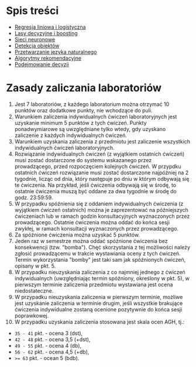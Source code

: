 # Spis treści

* [Regresja liniowa i logistyczna](lab1/Readme.md)
* [Lasy decyzyjne i boosting](lab2/Readme.md)
* [Sieci neuronowe](lab3/Readme.md)
* [Detekcja obiektów](lab4/Readme.md)
* [Przetwarzanie języka naturalnego](lab5/Readme.md)
* [Algorytmy rekomendacyjne](lab6/Readme.md)
* [Podejmowanie decyzji](lab7/Readme.md)

# Zasady zaliczania laboratoriów

1. Jest 7 laboratoriów, z każdego laboratorium można otrzymać 10 punktów oraz dodatkowe punkty, nie
   wchodzące do puli. 
2. Warunkiem zaliczenia indywidualnych ćwiczeń laboratoryjnych jest uzyskanie minimum 5 punktów z tych ćwiczeń. 
   Punkty ponadwymiarowe są uwzględniane tylko wtedy, gdy uzyskano zaliczenie z każdych indywidualnych ćwiczeń.
3. Warunkiem uzyskania zaliczenia z przedmiotu jest zaliczenie wszystkich indywidualnych ćwiczeń laboratoryjnych.
4. Rozwiązanie indywidualnych ćwiczeń (z wyjątkiem ostatnich ćwiczeń) 
   musi zostać dostarczone do systemu wskazanego przez prowadzącego, przed rozpoczęciem
   kolejnych ćwiczeń. W przypdku ostatnich ćwiczeń rozwiązanie musi zostać dostarczone najpóźniej na 2 tygodnie, licząc od
   dnia, który następuje po dniu w którym odbywają się te ćwiczenia. Na przykład, jeśli ćwiczenia odbywają się w środę, to ostatnie
   ćwiczenia muszą być oddane za dwa tygodnie w środę do godz. 23:59:59.
5. W przypadku spóźnienia się z oddaniem indywidualnych ćwiczenia (z wyjątkiem ćwiczeń ostatnich) można je zaprezentować na
   późniejszych ćwiczeniach lub w ramach godzin konsultacyjnych wyznaczonych przez prowadzącego. Ostatnie ćwiczenia można
   oddać do końca sesji zwykłej, w ramach konsultacji wyznaczonych przez prowadzącego.
6. Za spóźnione ćwiczenia można uzyskać 5 punktów.
7. Jeden raz w semestrze można oddać spóźnione ćwiczenia bez konsekwencji (tzw. "bomba"). Chęć skorzystania z tej
   możliwości należy zgłosić prowadzącemu w trakcie wystawiania oceny z tych ćwiczeń. Termin wykorzystania "bomby" jest
   taki sam jak spóźnionych ćwiczeń, opisany w pkt. 5.
8. W przypadku nieuzyskania zaliczenia z co najmniej jednego z ćwiczeń indywidualnych (uwzględniając termin spóźniony,
   określony w pkt. 5), w pierwszym terminie zaliczenia przedmiotu wystawiana jest ocena niedostateczne.
9. W przypadku nieuzyskania zaliczenia w pierwszym terminie, możliwe jest uzyskanie zaliczenia w terminie drugim, jeśli
   wszystkie brakujące ćwiczenia indywidualne zostaną ocenione pozytywnie do końca sesji poprawkowej.
10. W przypadku uzyskania zaliczenia stosowana jest skala ocen AGH, tj.:
   * `35 - 41` pkt. - ocena 3 (dst),
   * `42 - 48` pkt. - ocena 3,5 (+dst),
   * `49 - 55` pkt. - ocena 4 (db),
   * `56 - 62` pkt. - ocena 4,5 (+db),
   * `>= 63` pkt. - ocean 5 (bdb).
